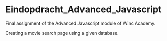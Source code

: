 # Eindopdracht_Advanced_Javascript

Final assignment of the Advanced Javascript module of Winc Academy.

Creating a movie search page using a given database. 
